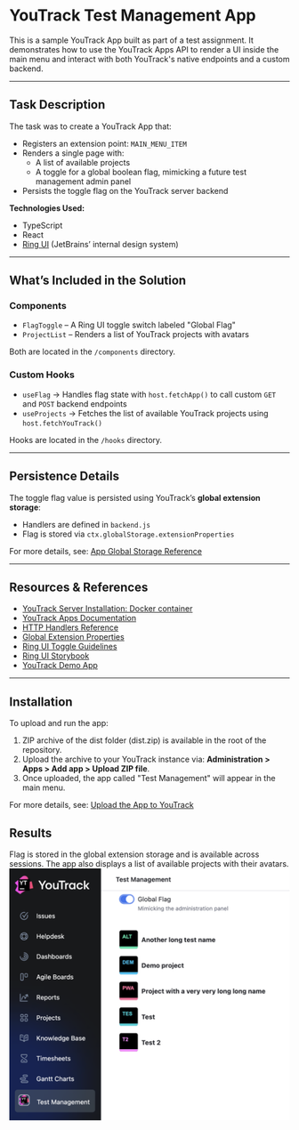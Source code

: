 # YouTrack Test Management App


This is a sample YouTrack App built as part of a test assignment. It demonstrates how to use the YouTrack Apps API to render a UI inside the main menu and interact with both YouTrack's native endpoints and a custom backend.

---

## Task Description

The task was to create a YouTrack App that:

- Registers an extension point: `MAIN_MENU_ITEM`
- Renders a single page with:
  - A list of available projects
  - A toggle for a global boolean flag, mimicking a future test management admin panel
- Persists the toggle flag on the YouTrack server backend

**Technologies Used:**

- TypeScript
- React
- [Ring UI](https://github.com/JetBrains/ring-ui) (JetBrains’ internal design system)

---

## What’s Included in the Solution

### Components

- `FlagToggle` – A Ring UI toggle switch labeled "Global Flag"
- `ProjectList` – Renders a list of YouTrack projects with avatars

Both are located in the `/components` directory.

### Custom Hooks
- `useFlag`  → Handles flag state with `host.fetchApp()` to call custom `GET` and `POST` backend endpoints
- `useProjects`  → Fetches the list of available YouTrack projects using `host.fetchYouTrack()`


Hooks are located in the `/hooks` directory.

---

## Persistence Details

The toggle flag value is persisted using YouTrack’s **global extension storage**:

- Handlers are defined in `backend.js`
- Flag is stored via `ctx.globalStorage.extensionProperties`

For more details, see: [App Global Storage Reference](https://www.jetbrains.com/help/youtrack/devportal/apps-extension-properties.html#global-storage)

---

## Resources & References
- [YouTrack Server Installation: Docker container](https://www.jetbrains.com/help/youtrack/server/youtrack-docker-installation.html)
- [YouTrack Apps Documentation](https://www.jetbrains.com/help/youtrack/devportal/apps-get-started.html)
- [HTTP Handlers Reference](https://www.jetbrains.com/help/youtrack/devportal/apps-reference-http-handlers.html)
- [Global Extension Properties](https://www.jetbrains.com/help/youtrack/devportal/apps-extension-properties.html#global-storage)
- [Ring UI Toggle Guidelines](https://www.jetbrains.com/help/ring-ui/toggle-button.html)
- [Ring UI Storybook](https://jetbrains.github.io/ring-ui/master/index.html?path=/)
- [YouTrack Demo App](https://github.com/JetBrains/youtrack-demo-app/tree/main)

---

## Installation

To upload and run the app:

1. ZIP archive of the dist folder (dist.zip) is available in the root of the repository.
2. Upload the archive to your YouTrack instance via: **Administration > Apps > Add app > Upload ZIP file**.
3. Once uploaded, the app called "Test Management" will appear in the main menu.

For more details, see: [Upload the App to YouTrack](https://www.jetbrains.com/help/youtrack/devportal/apps-quick-start-guide.html#add-app-to-youtrack)


## Results
Flag is stored in the global extension storage and is available across sessions. The app also displays a list of available projects with their avatars.
![Test Management App Preview](tmapp-preview.png)
